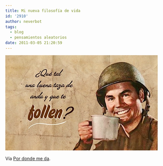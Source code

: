 ```yaml
---
title: Mi nueva filosofía de vida
id: '2910'
author: neverbot
tags:
  - blog
  - pensamientos aleatorios
date: 2011-03-05 21:20:59
---
```


![201103052120.jpg](./mi-nueva-filosofia-de-vida/201103052120.jpg)

Vía [Por donde me da](http://pordondemeda.tumblr.com/post/3655697568).